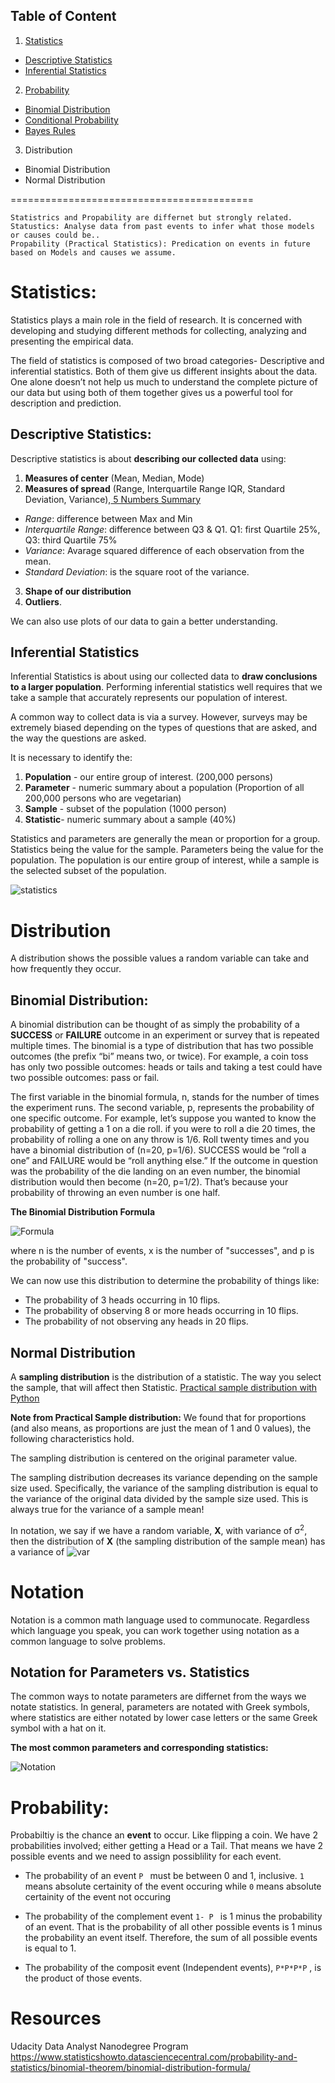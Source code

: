 ## Table of Content

1. [Statistics](#statistics) 
 - [Descriptive Statistics](descriptive)
 - [Inferential Statistics](inferential)
2. [Probability](#probability)
 - [Binomial Distribution](binomial)
 - [Conditional Probability](conditional)
 - [Bayes Rules](bayes)
 3. Distribution
 - Binomial Distribution
 - Normal Distribution



==========================================

```
Statistrics and Propability are differnet but strongly related. 
Statustics: Analyse data from past events to infer what those models or causes could be..
Propability (Practical Statistics): Predication on events in future based on Models and causes we assume.
```
  
# <a name="statistics"/> Statistics: </br>

Statistics plays a main role in the field of research. It is concerned with developing and studying different methods for collecting, analyzing and presenting the empirical data.

The field of statistics is composed of two broad categories- Descriptive and inferential statistics. Both of them give us different insights about the data. One alone doesn’t not help us much to understand the complete picture of our data but using both of them together gives us a powerful tool for description and prediction.

## <a name="descriptive"/>Descriptive Statistics: 

Descriptive statistics is about **describing our collected data** using:
1. **Measures of center** (Mean, Median, Mode) 
2. **Measures of spread** (Range, Interquartile Range IQR, Standard Deviation, Variance),[ 5 Numbers Summary ](docs/5_Number_Summary.xlsx)
 - *Range*: difference between Max and Min
 - *Interquartile Range*: difference between Q3 & Q1. Q1: first Quartile 25%, Q3: third Quartile 75% 
 - *Variance*: Avarage squared difference of each observation from the mean.
 - *Standard Deviation*: is the square root of the variance.
3. **Shape of our distribution**
4. **Outliers**. 

We can also use plots of our data to gain a better understanding.

## <a name="inferential"/> Inferential Statistics

Inferential Statistics is about using our collected data to **draw conclusions to a larger population**. Performing inferential statistics well requires that we take a sample that accurately represents our population of interest.

A common way to collect data is via a survey. However, surveys may be extremely biased depending on the types of questions that are asked, and the way the questions are asked. 

It is necessary to identify the:
1. **Population** - our entire group of interest. (200,000 persons)
2. **Parameter** - numeric summary about a population (Proportion of all 200,000 persons who are vegetarian)
3. **Sample** - subset of the population (1000 person)
4. **Statistic**- numeric summary about a sample (40%)

Statistics and parameters are generally the mean or proportion for a group. Statistics being the value for the sample. Parameters being the value for the population. The population is our entire group of interest, while a sample is the selected subset of the population.


![statistics](img/statistic.png) 



# Distribution
A distribution shows the possible values a random variable can take and how frequently they occur. 

## Binomial Distribution:
A binomial distribution can be thought of as simply the probability of a **SUCCESS** or **FAILURE** outcome in an experiment or survey that is repeated multiple times. The binomial is a type of distribution that has two possible outcomes (the prefix “bi” means two, or twice). For example, a coin toss has only two possible outcomes: heads or tails and taking a test could have two possible outcomes: pass or fail.

The first variable in the binomial formula, n, stands for the number of times the experiment runs. The second variable, p, represents the probability of one specific outcome. For example, let’s suppose you wanted to know the probability of getting a 1 on a die roll. if you were to roll a die 20 times, the probability of rolling a one on any throw is 1/6. Roll twenty times and you have a binomial distribution of (n=20, p=1/6). SUCCESS would be “roll a one” and FAILURE would be “roll anything else.” If the outcome in question was the probability of the die landing on an even number, the binomial distribution would then become (n=20, p=1/2). That’s because your probability of throwing an even number is one half.

**The Binomial Distribution Formula** 

![Formula](img/binomial_formula.png)




where n is the number of events, x is the number of "successes", and p is the probability of "success".

We can now use this distribution to determine the probability of things like:

- The probability of 3 heads occurring in 10 flips.
- The probability of observing 8 or more heads occurring in 10 flips.
- The probability of not observing any heads in 20 flips.


## Normal Distribution



A **sampling distribution** is the distribution of a statistic. The way you select the sample, that will affect then  Statistic.  [Practical sample distribution with Python](practice/Sampling_Distributions.ipynb)

**Note from Practical Sample distribution:** We found that for proportions (and also means, as proportions are just the mean of 1 and 0 values), the following characteristics hold.

The sampling distribution is centered on the original parameter value.

The sampling distribution decreases its variance depending on the sample size used. Specifically, the variance of the sampling distribution is equal to the variance of the original data divided by the sample size used. This is always true for the variance of a sample mean!

In notation, we say if we have a random variable, **X**, with variance of σ<sup>2</sup>, then the distribution of **X** (the sampling distribution of the sample mean) has a variance of ![var](img/variance.png)



# Notation 
Notation is a common math language used to communocate. Regardless which language you speak, you can work together using notation as a common language to solve problems.

## Notation for Parameters vs. Statistics
The common ways to notate parameters are differnet from the ways we notate statistics. In general, parameters are notated with Greek symbols, where statistics are either notated by lower case letters or the same Greek symbol with a hat on it.

**The most common parameters and corresponding statistics:**

![Notation](img/notation.png)

# <a name="probability"/> Probability: 
Probabiltiy is the chance an **event** to occur. Like flipping a coin. We have 2 probabilities involved; either getting a Head or a Tail. That means we have 2 possible events and we need to assign possiblility for each event.

- The probability of an event ```P ```  must be between 0 and 1, inclusive. ```1```  means absolute certainity of the event occuring while ```0```  means absolute certainity of the event not occuring

- The probability of the complement event  ```1- P ```  is 1 minus the probability of an event. That is the probability of all other possible events is 1 minus the probability an event itself. Therefore, the sum of all possible events is equal to 1.

- The probability of the composit event (Independent events),  ``` P*P*P*P ``` , is the product of those events.


# Resources
Udacity Data Analyst Nanodegree Program
https://www.statisticshowto.datasciencecentral.com/probability-and-statistics/binomial-theorem/binomial-distribution-formula/
